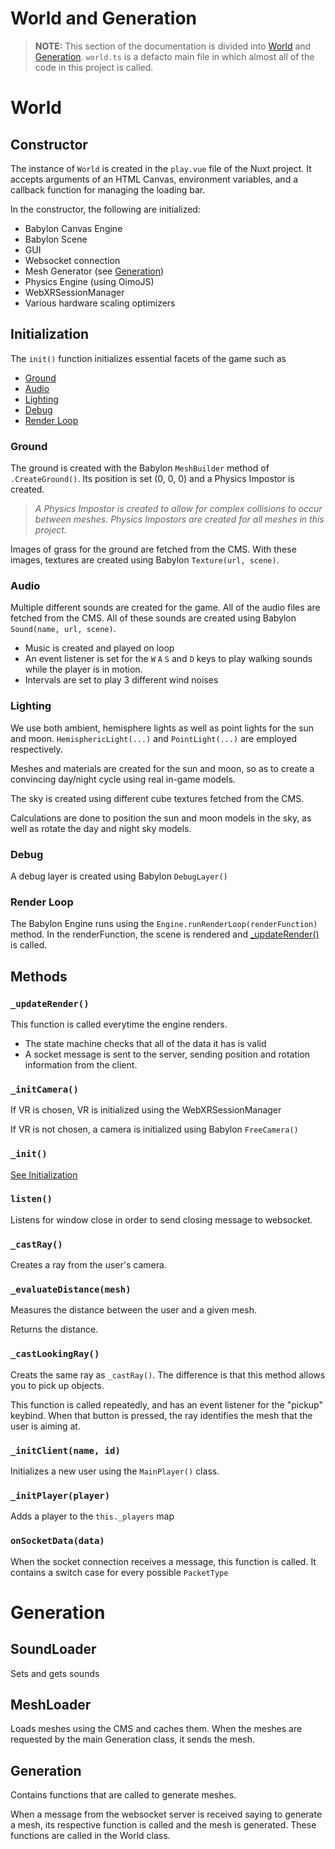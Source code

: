 # World and Generation

> **NOTE:** This section of the documentation is divided into [World](#world) and [Generation](#generation). `world.ts` is a defacto main file in which almost all of the code in this project is called.

# World

## Constructor

The instance of `World` is created in the `play.vue` file of the Nuxt project. It accepts arguments of an HTML Canvas, environment variables, and a callback function for managing the loading bar.

In the constructor, the following are initialized:

- Babylon Canvas Engine
- Babylon Scene
- GUI
- Websocket connection
- Mesh Generator (see [Generation](#Generation))
- Physics Engine (using OimoJS)
- WebXRSessionManager
- Various hardware scaling optimizers

## Initialization

The `init()` function initializes essential facets of the game such as

- [Ground](#ground)
- [Audio](#audio)
- [Lighting](#lighting)
- [Debug](#debug)
- [Render Loop](#render-loop)

### Ground

The ground is created with the Babylon `MeshBuilder` method of `.CreateGround()`. Its position is set (0, 0, 0) and a Physics Impostor is created.

> _A Physics Impostor is created to allow for complex collisions to occur between meshes. Physics Impostors are created for all meshes in this project._

Images of grass for the ground are fetched from the CMS. With these images, textures are created using Babylon `Texture(url, scene)`.

### Audio

Multiple different sounds are created for the game. All of the audio files are fetched from the CMS. All of these sounds are created using Babylon `Sound(name, url, scene)`.

- Music is created and played on loop
- An event listener is set for the `W` `A` `S` and `D` keys to play walking sounds while the player is in motion.
- Intervals are set to play 3 different wind noises

### Lighting

We use both ambient, hemisphere lights as well as point lights for the sun and moon. `HemisphericLight(...)` and `PointLight(...)` are employed respectively.

Meshes and materials are created for the sun and moon, so as to create a convincing day/night cycle using real in-game models.

The sky is created using different cube textures fetched from the CMS.

Calculations are done to position the sun and moon models in the sky, as well as rotate the day and night sky models.

### Debug

A debug layer is created using Babylon `DebugLayer()`

### Render Loop

The Babylon Engine runs using the `Engine.runRenderLoop(renderFunction)` method. In the renderFunction, the scene is rendered and [\_updateRender()](#_updaterender) is called.

## Methods

### `_updateRender()`

This function is called everytime the engine renders.

- The state machine checks that all of the data it has is valid
- A socket message is sent to the server, sending position and rotation information from the client.

### `_initCamera()`

If VR is chosen, VR is initialized using the WebXRSessionManager

If VR is not chosen, a camera is initialized using Babylon `FreeCamera()`

### `_init()`

[See Initialization](#initialization)

### `listen()`

Listens for window close in order to send closing message to websocket.

### `_castRay()`

Creates a ray from the user's camera.

### `_evaluateDistance(mesh)`

Measures the distance between the user and a given mesh.

Returns the distance.

### `_castLookingRay()`

Creats the same ray as `_castRay()`. The difference is that this method allows you to pick up objects.

This function is called repeatedly, and has an event listener for the "pickup" keybind. When that button is pressed, the ray identifies the mesh that the user is aiming at.

### `_initClient(name, id)`

Initializes a new user using the `MainPlayer()` class.

### `_initPlayer(player)`

Adds a player to the `this._players` map

### `onSocketData(data)`

When the socket connection receives a message, this function is called. It contains a switch case for every possible `PacketType`

# Generation

## SoundLoader

Sets and gets sounds

## MeshLoader

Loads meshes using the CMS and caches them. When the meshes are requested by the main Generation class, it sends the mesh.

## Generation

Contains functions that are called to generate meshes.

When a message from the websocket server is received saying to generate a mesh, its respective function is called and the mesh is generated. These functions are called in the World class.
